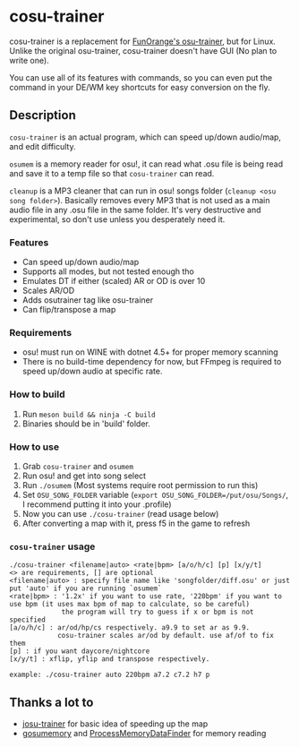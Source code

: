 # cosu-trainer
cosu-trainer is a replacement for [FunOrange's osu-trainer](https://github.com/FunOrange/osu-trainer), but for Linux.
Unlike the original osu-trainer, cosu-trainer doesn't have GUI (No plan to write one).

You can use all of its features with commands, so you can even put the command in your DE/WM key shortcuts for easy conversion on the fly.

## Description
`cosu-trainer` is an actual program, which can speed up/down audio/map, and edit difficulty.

`osumem` is a memory reader for osu!, it can read what .osu file is being read and save it to a temp file so that `cosu-trainer` can read.

`cleanup` is a MP3 cleaner that can run in osu! songs folder (`cleanup <osu song folder>`).
Basically removes every MP3 that is not used as a main audio file in any .osu file in the same folder.
It's very destructive and experimental, so don't use unless you desperately need it.

### Features
- Can speed up/down audio/map
- Supports all modes, but not tested enough tho
- Emulates DT if either (scaled) AR or OD is over 10
- Scales AR/OD
- Adds osutrainer tag like osu-trainer
- Can flip/transpose a map

### Requirements
- osu! must run on WINE with dotnet 4.5+ for proper memory scanning
- There is no build-time dependency for now, but FFmpeg is required to speed up/down audio at specific rate.

### How to build
1. Run `meson build && ninja -C build`
2. Binaries should be in 'build' folder.

### How to use
1. Grab `cosu-trainer` and `osumem`
2. Run osu! and get into song select
3. Run `./osumem` (Most systems require root permission to run this)
4. Set `OSU_SONG_FOLDER` variable (`export OSU_SONG_FOLDER=/put/osu/Songs/`, I recommend putting it into your .profile)
5. Now you can use `./cosu-trainer` (read usage below)
6. After converting a map with it, press f5 in the game to refresh

### `cosu-trainer` usage
```
./cosu-trainer <filename|auto> <rate|bpm> [a/o/h/c] [p] [x/y/t]
<> are requirements, [] are optional
<filename|auto> : specify file name like 'songfolder/diff.osu' or just put 'auto' if you are running `osumem`
<rate|bpm> : '1.2x' if you want to use rate, '220bpm' if you want to use bpm (it uses max bpm of map to calculate, so be careful)
             the program will try to guess if x or bpm is not specified
[a/o/h/c] : ar/od/hp/cs respectively. a9.9 to set ar as 9.9.
            cosu-trainer scales ar/od by default. use af/of to fix them
[p] : if you want daycore/nightcore
[x/y/t] : xflip, yflip and transpose respectively.

example: ./cosu-trainer auto 220bpm a7.2 c7.2 h7 p
```

## Thanks a lot to
- [josu-trainer](https://github.com/ngoduyanh/josu-trainer) for basic idea of speeding up the map
- [gosumemory](https://github.com/l3lackShark/gosumemory) and [ProcessMemoryDataFinder](https://github.com/Piotrekol/ProcessMemoryDataFinder) for memory reading
